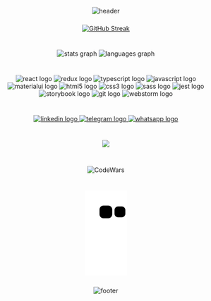<div align="center">

![header](https://capsule-render.vercel.app/api?type=waving&&color=0:61fdc8,100:a076fd&height=190&section=header&text=Denis%20Shubin&desc=Frontend%20Developer&animation=scaleIn&fontSize=70&fontAlign=73&fontAlignY=40&descSize=20&descAlignY=15&descAlign=59&fontColor=fdc883)

</div>

###

<div align="center">

[![GitHub Streak](https://github-readme-streak-stats.herokuapp.com?user=Zouker&theme=dark&border=E4E2E2&fire=FEC984&currStreakNum=61FEC9&sideNums=61FEC9&dates=FEC984&stroke=A176FE&currStreakLabel=A176FE&sideLabels=A176FE&ring=A176FE)](https://git.io/streak-stats)

</div>

###

<br clear="both">

<div align="center">

  <img src="https://github-readme-stats.vercel.app/api?hide_title=false&hide_rank=false&show_icons=true&include_all_commits=true&count_private=true&disable_animations=false&theme=aura&locale=en&hide_border=false&username=Zouker" height="150" alt="stats graph"  />  
  <img src="https://github-readme-stats.vercel.app/api/top-langs?locale=en&hide_title=false&layout=compact&card_width=320&langs_count=10&theme=aura&hide_border=false&username=Zouker" height="150" alt="languages graph"  />
</div>

###

<br clear="both">

<div align="center">
  <img src="https://cdn.jsdelivr.net/gh/devicons/devicon/icons/react/react-original.svg" height="30" width="42" alt="react logo"  />
  <img src="https://cdn.jsdelivr.net/gh/devicons/devicon/icons/redux/redux-original.svg" height="30" width="42" alt="redux logo"  />
  <img src="https://cdn.jsdelivr.net/gh/devicons/devicon/icons/typescript/typescript-plain.svg" height="30" width="42" alt="typescript logo"  />
  <img src="https://cdn.jsdelivr.net/gh/devicons/devicon/icons/javascript/javascript-original.svg" height="30" width="42" alt="javascript logo"  />
  <img src="https://cdn.jsdelivr.net/gh/devicons/devicon/icons/materialui/materialui-original.svg" height="30" width="42" alt="materialui logo"  />
  <img src="https://cdn.jsdelivr.net/gh/devicons/devicon/icons/html5/html5-original.svg" height="30" width="42" alt="html5 logo"  />
  <img src="https://cdn.jsdelivr.net/gh/devicons/devicon/icons/css3/css3-original.svg" height="30" width="42" alt="css3 logo"  />
  <img src="https://cdn.jsdelivr.net/gh/devicons/devicon/icons/sass/sass-original.svg" height="30" width="42" alt="sass logo"  />
  <img src="https://cdn.jsdelivr.net/gh/devicons/devicon/icons/jest/jest-plain.svg" height="30" width="42" alt="jest logo"  />
  <img src="https://cdn.jsdelivr.net/gh/devicons/devicon/icons/storybook/storybook-original.svg" height="30" width="42" alt="storybook logo"  />
  <img src="https://cdn.jsdelivr.net/gh/devicons/devicon/icons/git/git-original.svg" height="30" width="42" alt="git logo"  />
  <img src="https://cdn.jsdelivr.net/gh/devicons/devicon/icons/webstorm/webstorm-original.svg" height="30" width="42" alt="webstorm logo"  />
</div>

###

<br clear="both">

<div align="center">
  <a href="https://www.linkedin.com/in/denis-shubin/" target="_blank">
    <img src="https://img.shields.io/static/v1?message=LinkedIn&logo=linkedin&label=&color=0077B5&logoColor=white&labelColor=&style=for-the-badge" height="30" alt="linkedin logo"  />
  </a>
  <a href="https://t.me/Zouker_BY" target="_blank">
    <img src="https://img.shields.io/static/v1?message=Telegram&logo=telegram&label=&color=2CA5E0&logoColor=white&labelColor=&style=for-the-badge" height="30" alt="telegram logo"  />
  </a>
  <a href="https://wa.me/375297500375" target="_blank">
    <img src="https://img.shields.io/static/v1?message=Whatsapp&logo=whatsapp&label=&color=25D366&logoColor=white&labelColor=&style=for-the-badge" height="30" alt="whatsapp logo"  />
  </a>
</div>

###

<br clear="both">

<div align="center">
  <img src="https://profile-counter.glitch.me/Zouker/count.svg?"  />
</div>

###

<br clear="both">

<div align="center">
  <img src="https://www.codewars.com/users/Zouker/badges/large" alt="CodeWars">
</div>

###


<br clear="both">

<div align="center">
  <img src="https://github.com/Zouker/Zouker/blob/output/github-contribution-grid-snake.svg" alt="snake">
</div>

###

<div align="center">

![footer](https://capsule-render.vercel.app/api?type=waving&&color=0:61fdc8,100:a076fd&height=100&section=footer)


</div>


